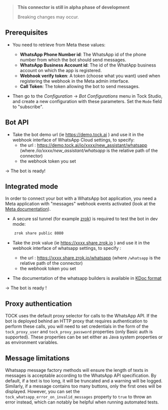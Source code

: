> **This connector is still in alpha phase of development**
> 
> Breaking changes may occur.

## Prerequisites

* You need to retrieve from Meta these values:

    * **WhatsApp Phone Number id**: The WhatsApp id of the phone number from which the bot should send messages.
    * **WhatsApp Business Account id**: The id of the WhatApp business account on which the app is registered.
    * **Webhook verify token**: A token (choose what you want) used when registering the webhook in the Meta admin interface.
    * **Call Token**: The token allowing the bot to send messages.

* Then go to the *Configuration* -> *Bot Configurations* menu in Tock Studio, and create a new configuration with these parameters.
  Set the `Mode` field to "subscribe".

## Bot API

* Take the bot demo url (ie  https://demo.tock.ai ) and use it in the webhook interface of WhatsApp Cloud settings, to specify:
    * the url : https://demo.tock.ai/io/xxxx/new_assistant/whatsapp (where */io/xxxx/new_assistant/whatsapp* is the relative path of the connector)
    * the webhook token you set

-> The bot is ready!

## Integrated mode

In order to connect your bot with a WhatsApp bot application, you need a Meta application with "messages" webhook events activated (look at the [Meta documentation](https://developers.facebook.com/docs/whatsapp/webhooks)).

* A secure ssl tunnel (for example [zrok](https://zrok.io/)) is required to test the bot in dev mode:

```sh 
    zrok share public 8080
``` 

* Take the zrok value (ie  https://xxxx.share.zrok.io ) and use it in the webhook interface of whatsapp settings, to specify :
    * the url : https://xxxx.share.zrok.io/whatsapp (where `/whatsapp` is the relative path of the connector)
    * the webhook token you set

* The documentation of the whatsapp builders is available in [KDoc format](https://theopenconversationkit.github.io/tock/dokka/tock/ai.tock.bot.connector.whatsapp.cloud/index.html)

-> The bot is ready !

## Proxy authentication

TOCK uses the default proxy selector for calls to the WhatsApp API.
If the bot is deployed behind an HTTP proxy that requires authentication to perform these calls,
you will need to set credentials in the form of the `tock_proxy_user` and `tock_proxy_password` properties (only Basic auth is supported).
These properties can be set either as Java system properties or as environment variables.

## Message limitations

Whatsapp message factory methods will ensure the length of texts in messages is acceptable according to the WhatsApp API specification.
By default, if a text is too long, it will be truncated and a warning will be logged. Similarly,
if a message contains too many buttons, only the first ones will be displayed.
However, you can set the `tock_whatsapp_error_on_invalid_messages`
property to `true` to throw an error instead, which can notably be helpful when running automated tests.
